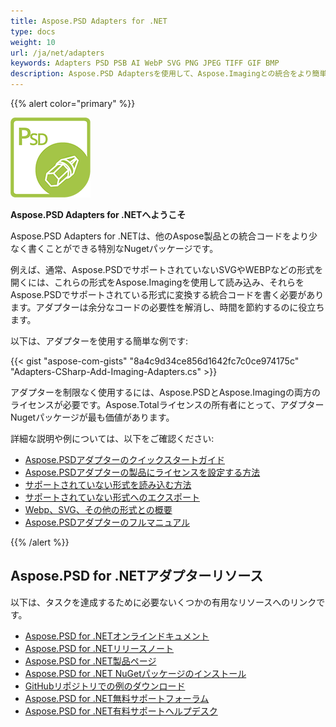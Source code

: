```yaml
---
title: Aspose.PSD Adapters for .NET
type: docs
weight: 10
url: /ja/net/adapters
keywords: Adapters PSD PSB AI WebP SVG PNG JPEG TIFF GIF BMP
description: Aspose.PSD Adaptersを使用して、Aspose.Imagingとの統合をより簡単かつ迅速に行うことができます。C#を介してPSD、PSB、AI、WebP、SVG、PNG、JPEG、TIFF、GIF、BMPなどの追加形式をPhotoshopのようなスタイルで編集できます。Adobe PhotoshopやIllustratorのインストールは必要ありません。Nugetパッケージを参照として追加するだけです。画像ライブラリとシームレスに統合します。
---
```


{{% alert color="primary" %}} 

**![Aspose.PSD for .NET製品ロゴ](aspose_psd-for-net-adapter.png)**

**Aspose.PSD Adapters for .NETへようこそ**

Aspose.PSD Adapters for .NETは、他のAspose製品との統合コードをより少なく書くことができる特別なNugetパッケージです。

例えば、通常、Aspose.PSDでサポートされていないSVGやWEBPなどの形式を開くには、これらの形式をAspose.Imagingを使用して読み込み、それらをAspose.PSDでサポートされている形式に変換する統合コードを書く必要があります。アダプターは余分なコードの必要性を解消し、時間を節約するのに役立ちます。

以下は、アダプターを使用する簡単な例です:

{{< gist "aspose-com-gists" "8a4c9d34ce856d1642fc7c0ce974175c" "Adapters-CSharp-Add-Imaging-Adapters.cs" >}}

アダプターを制限なく使用するには、Aspose.PSDとAspose.Imagingの両方のライセンスが必要です。Aspose.Totalライセンスの所有者にとって、アダプターNugetパッケージが最も価値があります。

詳細な説明や例については、以下をご確認ください:
- [Aspose.PSDアダプターのクイックスタートガイド](/psd/ja/net/adapters/quick-start)
- [Aspose.PSDアダプターの製品にライセンスを設定する方法](/psd/ja/net/adapters/license)
- [サポートされていない形式を読み込む方法](/psd/ja/net/adapters/load-unsupported-formats)
- [サポートされていない形式へのエクスポート](/psd/ja/net/adapters/export-to-unsupported-formats)
- [Webp、SVG、その他の形式との概要](/psd/ja/net/adapters/working-with-webp-svg-formats-overview)
- [Aspose.PSDアダプターのフルマニュアル](/psd/ja/net/adapters/full-manual)

{{% /alert %}} 

## **Aspose.PSD for .NETアダプターリソース**

以下は、タスクを達成するために必要ないくつかの有用なリソースへのリンクです。

- [Aspose.PSD for .NETオンラインドキュメント](/psd/ja/net/adapters)
- [Aspose.PSD for .NETリリースノート](/psd/ja/net/adapters/release-notes/)
- [Aspose.PSD for .NET製品ページ](https://products.aspose.com/psd/net)
- [Aspose.PSD for .NET NuGetパッケージのインストール](https://www.nuget.org/packages/Aspose.PSD.Adapters.Imaging/)
- [GitHubリポジトリでの例のダウンロード](https://github.com/aspose-psd/Aspose.PSD-for-.NET)
- [Aspose.PSD for .NET無料サポートフォーラム](https://forum.aspose.com/c/psd)
- [Aspose.PSD for .NET有料サポートヘルプデスク](https://helpdesk.aspose.com/)
